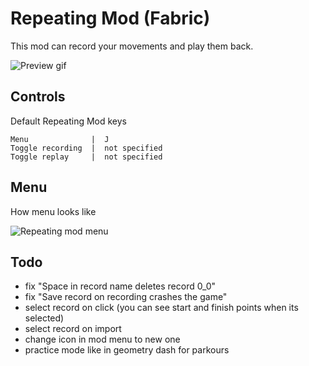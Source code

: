 # Repeating Mod (Fabric)

This mod can record your movements and play them back.

![Preview gif](preview.gif)

## Controls

Default Repeating Mod keys

```
Menu              |  J            
Toggle recording  |  not specified
Toggle replay     |  not specified
```

## Menu

How menu looks like

![Repeating mod menu](https://github.com/MeexReay/repeating-mod/assets/127148610/5af93d22-09ce-4d1c-9f07-f663227da364)

## Todo

- fix "Space in record name deletes record 0_0"
- fix "Save record on recording crashes the game"
- select record on click (you can see start and finish points when its selected)
- select record on import
- change icon in mod menu to new one
- practice mode like in geometry dash for parkours

